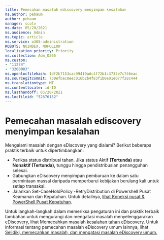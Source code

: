 ```yaml
---
title: Pemecahan masalah ediscovery menyimpan kesalahan
ms.author: pebaum
author: pebaum
manager: scotv
ms.date: 05/20/2021
ms.audience: Admin
ms.topic: article
ms.service: o365-administration
ROBOTS: NOINDEX, NOFOLLOW
localization_priority: Priority
ms.collection: Adm_O365
ms.custom:
- "11274"
- "3200003"
ms.openlocfilehash: 1df2b7153cac99419adc4f72b1c3732e7c746eac
ms.sourcegitcommit: 730efbac8eec016b2b4f83f1b0e01e077f28c444
ms.translationtype: MT
ms.contentlocale: id-ID
ms.lasthandoff: 05/20/2021
ms.locfileid: "52676152"
---
```

# <a name="troubleshooting-ediscovery-holds-errors"></a>Pemecahan masalah ediscovery menyimpan kesalahan

Mengalami masalah dengan eDiscovery yang dialami? Berikut beberapa praktik terbaik untuk dipertimbangkan:

- Periksa status distribusi tahan.  Jika status Aktif **(Tertunda)** atau **Nonaktif (Tertunda),** tunggu hingga pendistribusian penangguhan selesai.
- Gabungkan eDiscovery menyimpan pembaruan ke dalam satu permintaan massal daripada memperbarui kebijakan berulang kali untuk setiap transaksi.
- Jalankan Set-CaseHoldPolicy <policyname> -RetryDistribution di Powershell Pusat Keamanan dan Kepatuhan. Untuk detailnya, [lihat Koneksi pusat & PowerShell Pusat Kepatuhan](/powershell/exchange/connect-to-scc-powershell).

Untuk langkah-langkah dalam memeriksa pengaturan ini dan praktik terbaik tambahan untuk mengurangi dan mengatasi masalah menyelenggarakan eDiscovery, lihat Memecahkan masalah [kesalahan tahan eDiscovery.](/microsoft-365/compliance/hold-distribution-errors)
Untuk informasi tentang pemecahan masalah eDiscovery umum lainnya, lihat [Selidiki, memecahkan masalah, dan mengatasi masalah eDiscovery umum.](/microsoft-365/compliance/ediscovery-troubleshooting-common-issues)
